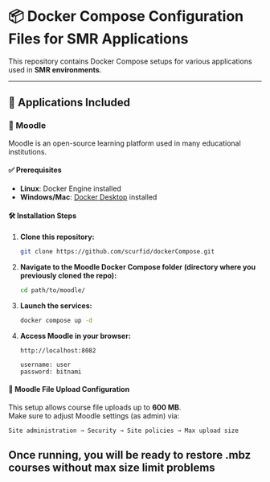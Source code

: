 # 📦 Docker Compose Configuration Files for SMR Applications

This repository contains Docker Compose setups for various applications used in **SMR environments**.

---

## 🧠 Applications Included

### 🚀 Moodle

Moodle is an open-source learning platform used in many educational institutions.

#### ✅ Prerequisites

- **Linux**: Docker Engine installed  
- **Windows/Mac**: [Docker Desktop](https://www.docker.com/products/docker-desktop/) installed

#### 🛠️ Installation Steps

1. **Clone this repository:**

   ```bash
   git clone https://github.com/scurfid/dockerCompose.git
   ```

2. **Navigate to the Moodle Docker Compose folder (directory where you previously cloned the repo):**

   ```bash
   cd path/to/moodle/
   ```

3. **Launch the services:**

   ```bash
   docker compose up -d
   ```

4. **Access Moodle in your browser:**

   ```
   http://localhost:8082

   username: user
   password: bitnami
   ```

#### 📁 Moodle File Upload Configuration

This setup allows course file uploads up to **600 MB**.  
Make sure to adjust Moodle settings (as admin) via:

```
Site administration → Security → Site policies → Max upload size
```

Once running, you will be ready to restore .mbz courses without max size limit problems
---
